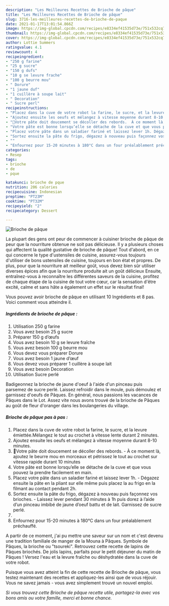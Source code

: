```yaml
---
description: "Les Meilleures Recettes de Brioche de pâque"
title: "Les Meilleures Recettes de Brioche de pâque"
slug: 3716-les-meilleures-recettes-de-brioche-de-paque
date: 2021-01-17T13:01:54.866Z
image: https://img-global.cpcdn.com/recipes/e8334ef41535d73e/751x532cq70/brioche-de-paque-photo-principale-de-la-recette.jpg
thumbnail: https://img-global.cpcdn.com/recipes/e8334ef41535d73e/751x532cq70/brioche-de-paque-photo-principale-de-la-recette.jpg
cover: https://img-global.cpcdn.com/recipes/e8334ef41535d73e/751x532cq70/brioche-de-paque-photo-principale-de-la-recette.jpg
author: Lottie Summers
ratingvalue: 4.1
reviewcount: 4
recipeingredient:
- "250 g farine"
- "25 g sucre"
- "150 g dufs"
- "10 g se levure frache"
- "100 g beurre mou"
- " Dorure"
- "1 jaune duf"
- "1 cuillère à soupe lait"
- " Decoration"
- " Sucre perl"
recipeinstructions:
- "Placez dans la cuve de votre robot la farine, le sucre, et la levure émiettée.Mélangez le tout au crochet à vitesse lente durant 2 minutes."
- "Ajoutez ensuite les oeufs et mélangez à vitesse moyenne durant 8-10 minutes."
- "🐣Votre pâte doit doucement se décoller des rebords.  À ce moment là, ajoutez le beurre mou en morceaux et pétrissez le tout au crochet sur vitesse rapide durant 10 minutes"
- "Votre pâte est bonne lorsqu’elle se détache de la cuve et que vous pouvez la prendre facilement en main."
- "Placez votre pâte dans un saladier fariné et laissez lever 1h. Dégazez ensuite la pâte en la pliant sur elle même puis placez la au frigo en la filmant au contact pendant 2h."
- "Sortez ensuite la pâte du frigo, dégazez à nouveau puis façonnez vos brioches.  Laissez lever pendant 30 minutes à 1h puis dorez à l’aide d’un pinceau imbibé de jaune d’oeuf battu et de lait. Garnissez de sucre perlé."
- ""
- "Enfournez pour 15-20 minutes à 180°C dans un four préalablement préchauffé."
categories:
- Resep
tags:
- brioche
- de
- pque

katakunci: brioche de pque 
nutrition: 206 calories
recipecuisine: Indonesian
preptime: "PT23M"
cooktime: "PT32M"
recipeyield: "2"
recipecategory: Dessert

---
```



![Brioche de pâque](https://img-global.cpcdn.com/recipes/e8334ef41535d73e/751x532cq70/brioche-de-paque-photo-principale-de-la-recette.jpg)

La plupart des gens ont peur de commencer à cuisiner brioche de pâque de peur que la nourriture obtenue ne soit pas délicieuse. Il y a plusieurs choses qui affectent la qualité gustative de brioche de pâque! Tout d'abord, en ce qui concerne le type d'ustensiles de cuisine, assurez-vous toujours d'utiliser de bons ustensiles de cuisine, toujours en bon état et propres. De plus, pour que la nourriture ait meilleur goût, vous devez bien sûr utiliser diverses épices afin que la nourriture produite ait un goût délicieux Ensuite, entraînez-vous à reconnaître les différentes saveurs de la cuisine, profitez de chaque étape de la cuisine de tout votre cœur, car la sensation d'être excité, calme et sans hâte a également un effet sur le résultat final!

<!--inarticleads1-->

Vous pouvez avoir brioche de pâque en utilisant 10 Ingrédients et 8 pas. Voici comment vous atteindre il.

##### Ingrédients de brioche de pâque :

1. Utilisation 250 g farine
1. Vous avez besoin 25 g sucre
1. Préparer 150 g d’œufs
1. Vous avez besoin 10 g se levure fraîche
1. Vous avez besoin 100 g beurre mou
1. Vous devez vous préparer  Dorure
1. Vous avez besoin 1 jaune d’œuf
1. Vous devez vous préparer 1 cuillère à soupe lait
1. Vous avez besoin  Decoration
1. Utilisation  Sucre perlé


Badigeonnez la brioche de jaune d&#39;oeuf à l&#39;aide d&#39;un pinceau puis parsemez de sucre perlé. Laissez refroidir dans le moule, puis démoulez et garnissez d&#39;oeufs de Pâques. En général, nous passions les vacances de Pâques dans le Lot. Assez vite nous avons trouvé de la brioche de Pâques au goût de fleur d&#39;oranger dans les boulangeries du village. 

<!--inarticleads2-->

##### Brioche de pâque pas à pas :

1. Placez dans la cuve de votre robot la farine, le sucre, et la levure émiettée.Mélangez le tout au crochet à vitesse lente durant 2 minutes.
1. Ajoutez ensuite les oeufs et mélangez à vitesse moyenne durant 8-10 minutes.
1. 🐣Votre pâte doit doucement se décoller des rebords.  - À ce moment là, ajoutez le beurre mou en morceaux et pétrissez le tout au crochet sur vitesse rapide durant 10 minutes
1. Votre pâte est bonne lorsqu’elle se détache de la cuve et que vous pouvez la prendre facilement en main.
1. Placez votre pâte dans un saladier fariné et laissez lever 1h. - Dégazez ensuite la pâte en la pliant sur elle même puis placez la au frigo en la filmant au contact pendant 2h.
1. Sortez ensuite la pâte du frigo, dégazez à nouveau puis façonnez vos brioches.  - Laissez lever pendant 30 minutes à 1h puis dorez à l’aide d’un pinceau imbibé de jaune d’oeuf battu et de lait. Garnissez de sucre perlé.
1. 
1. Enfournez pour 15-20 minutes à 180°C dans un four préalablement préchauffé.


A partir de ce moment, j&#39;ai pu mettre une saveur sur un nom et c&#39;est devenu une tradition familiale de manger de la Mouna à Pâques. Symbole de Pâques, la brioche ou &#34;tsoureki&#34;. Retrouvez cette recette de lapins de Pâques briochés. De jolis lapins, parfaits pour le petit déjeuner du matin de Pâques ! Versez l&#39;eau et la levure fraîche ou déshydratée dans la cuve de votre robot. 

<!--inarticleads1-->

<p>
Puisque vous avez atteint la fin de cette recette de Brioche de pâque, vous testez maintenant des recettes et appliquez-les ainsi que de vous réjouir. Vous ne savez jamais - vous avez simplement trouvé un nouvel emploi.
</p>

<p>
<i>Si vous trouvez cette Brioche de pâque recette utile, partagez-la avec vos bons amis ou votre famille, merci et bonne chance.</i>
</p>
